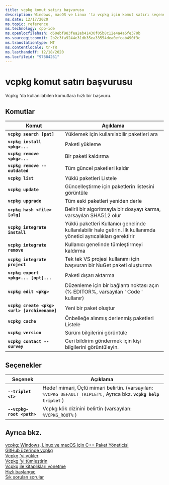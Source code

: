```yaml
---
title: vcpkg komut satırı başvurusu
description: Windows, macOS ve Linux 'ta vcpkg için komut satırı seçeneklerini nasıl kullanacağınızı öğrenin.
ms.date: 12/17/2020
ms.topic: reference
ms.technology: cpp-ide
ms.openlocfilehash: d60ebf983fea2eb41430f05b8c12e4a4a6fe370b
ms.sourcegitcommit: 2b2c3fa9244e31db35ea33554dea0efcab490f3c
ms.translationtype: MT
ms.contentlocale: tr-TR
ms.lasthandoff: 12/18/2020
ms.locfileid: "97684261"
---
```

# <a name="vcpkg-command-line-reference"></a>vcpkg komut satırı başvurusu

Vcpkg 'da kullanılabilen komutlara hızlı bir başvuru.

## <a name="commands"></a>Komutlar

| Komut | Açıklama |
|--|--|
| **`vcpkg search [pat]`** | Yüklemek için kullanılabilir paketleri ara |
| **`vcpkg install <pkg>...`** | Paketi yükleme |
| **`vcpkg remove <pkg>...`** | Bir paketi kaldırma |
| **`vcpkg remove --outdated`** | Tüm güncel paketleri kaldır |
| **`vcpkg list`** | Yüklü paketleri Listele |
| **`vcpkg update`** | Güncelleştirme için paketlerin listesini görüntüle |
| **`vcpkg upgrade`** | Tüm eski paketleri yeniden derle |
| **`vcpkg hash <file> [alg]`** | Belirli bir algoritmayla bir dosyayı karma, varsayılan SHA512 olur |
| **`vcpkg integrate install`** | Yüklü paketleri Kullanıcı genelinde kullanılabilir hale getirin. İlk kullanımda yönetici ayrıcalıkları gerektirir |
| **`vcpkg integrate remove`** | Kullanıcı genelinde tümleştirmeyi kaldırma |
| **`vcpkg integrate project`** | Tek tek VS projesi kullanımı için başvuran bir NuGet paketi oluşturma |
| **`vcpkg export <pkg>... [opt]...`** | Paketi dışarı aktarma |
| **`vcpkg edit <pkg>`** | Düzenleme için bir bağlantı noktası açın (% EDITOR%, varsayılan ' Code ' kullanır) |
| **`vcpkg create <pkg> <url> [archivename]`** | Yeni bir paket oluştur |
| **`vcpkg cache`** | Önbelleğe alınmış derlenmiş paketleri Listele |
| **`vcpkg version`** | Sürüm bilgilerini görüntüle |
| **`vcpkg contact --survey`** | Geri bildirim göndermek için kişi bilgilerini görüntüleyin. |

## <a name="options"></a>Seçenekler

| Seçenek | Açıklama |
|--|--|
| **`--triplet <t>`** | Hedef mimari, Üçlü mimari belirtin. (varsayılan: `%VCPKG_DEFAULT_TRIPLET%` , Ayrıca bkz. **`vcpkg help triplet`** ) |
| **`--vcpkg-root <path>`** | Vcpkg kök dizinini belirtin (varsayılan: `%VCPKG_ROOT%` ) |

## <a name="see-also"></a>Ayrıca bkz.

[vcpkg: Windows, Linux ve macOS için C++ Paket Yöneticisi](./vcpkg.md)\
[GitHub üzerinde vcpkg](https://github.com/Microsoft/vcpkg)\
[Vcpkg 'yi yükler](install-vcpkg.md)\
[Vcpkg 'yi tümleştirin](integrate-vcpkg.md)\
[Vcpkg ile kitaplıkları yönetme](manage-libraries-with-vcpkg.md)\
[Hızlı başlangıç](https://github.com/microsoft/vcpkg/blob/master/docs/index.md)\
[Sık sorulan sorular](https://github.com/microsoft/vcpkg/blob/master/docs/about/faq.md)
